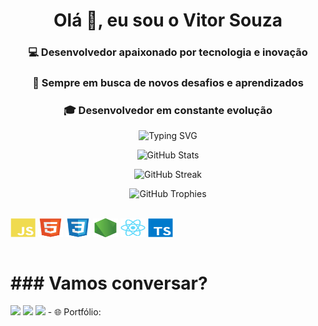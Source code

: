 <h1 align="center">Olá 👋, eu sou o Vitor Souza</h1>
<h3 align="center">💻 Desenvolvedor apaixonado por tecnologia e inovação</h3>
<h3 align="center">🎯 Sempre em busca de novos desafios e aprendizados</h3>
<h3 align="center">🎓 Desenvolvedor em constante evolução </h3>

<p align="center">
  <img src="https://readme-typing-svg.demolab.com?font=Fira+Code&size=24&pause=1000&color=00F7FF&center=true&vCenter=true&width=435&lines=Olá,+eu+sou+o+Vitor!;Desenvolvedor+Fullstack+apaixonado+por+tecnologia;Bem-vindo+ao+meu+GitHub!+🚀" alt="Typing SVG" />
</p>

<div>

<p align="center">
  <img src="https://github-readme-stats.vercel.app/api?username=Vitaosouzaa&show_icons=true&theme=tokyonight&hide_border=true" alt="GitHub Stats"/>
</p>

<p align="center">
  <img src="https://github-readme-streak-stats.herokuapp.com/?user=Vitaosouzaa&theme=tokyonight&hide_border=true" alt="GitHub Streak"/>
</p>

<p align="center">
  <img src="https://github-profile-trophy.vercel.app/?username=Vitaosouzaa&theme=tokyonight&row=1&column=6" alt="GitHub Trophies"/>
</p>
</div>
    
<div style="display: inline_block"><br>
  <img align="center" alt="Js" height="30" width="40" src="https://raw.githubusercontent.com/devicons/devicon/master/icons/javascript/javascript-plain.svg">
  <img align="center" alt="HTML" height="30" width="40" src="https://raw.githubusercontent.com/devicons/devicon/master/icons/html5/html5-original.svg">
  <img align="center" alt="CSS" height="30" width="40" src="https://raw.githubusercontent.com/devicons/devicon/master/icons/css3/css3-original.svg">
  <img align="center" alt="Node.js" height="30" width="40" src="https://raw.githubusercontent.com/devicons/devicon/master/icons/nodejs/nodejs-original.svg">
  <img align="center" alt="React" height="30" width="40" src="https://raw.githubusercontent.com/devicons/devicon/master/icons/react/react-original.svg">
  <img align="center" alt="Ts" height="30" width="40" src="https://raw.githubusercontent.com/devicons/devicon/master/icons/typescript/typescript-original.svg">
</div>
 
<br>

 <h1>### Vamos conversar?</h1>

<div> 
  <a href="https://instagram.com/vitaosouzaa2" target="_blank"><img src="https://img.shields.io/badge/-Instagram-%23E4405F?style=for-the-badge&logo=instagram&logoColor=white" target="_blank"></a>
  <a href = "vitoosouzaa123@gmail.com"><img src="https://img.shields.io/badge/-Gmail-%23333?style=for-the-badge&logo=gmail&logoColor=white" target="_blank"></a>
  <a href="https://www.linkedin.com/in/vitor-caruso-de-souza-64629b367" target="_blank"><img src="https://img.shields.io/badge/-LinkedIn-%230077B5?style=for-the-badge&logo=linkedin&logoColor=white" target="_blank"></a>
  - 🌐 Portfólio: <a href="https://vitaosouzaa.github.io/" target="_blank"></a>
</div>


